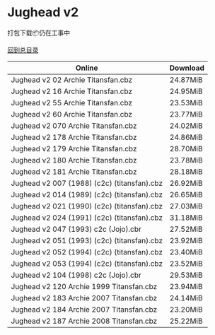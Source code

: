 # Jughead v2

打包下载📦仍在工事中

[回到总目录](/Catalogs.md)







Online | Download
--- | ---
Jughead v2 02 Archie Titansfan.cbz | 24.87MiB
Jughead v2 16 Archie Titansfan.cbz | 24.95MiB
Jughead v2 55 Archie Titansfan.cbz | 23.53MiB
Jughead v2 60 Archie Titansfan.cbz | 23.77MiB
Jughead v2 070 Archie Titansfan.cbz | 24.02MiB
Jughead v2 178 Archie Titansfan.cbz | 24.86MiB
Jughead v2 179 Archie Titansfan.cbz | 28.70MiB
Jughead v2 180 Archie Titansfan.cbz | 23.78MiB
Jughead v2 181 Archie Titansfan.cbz | 28.18MiB
Jughead v2 007 (1988) (c2c) (titansfan).cbz | 26.92MiB
Jughead v2 014 (1989) (c2c) (titansfan).cbz | 26.65MiB
Jughead v2 021 (1990) (c2c) (titansfan).cbz | 27.03MiB
Jughead v2 024 (1991) (c2c) (titansfan).cbz | 31.18MiB
Jughead v2 047 (1993) c2c (Jojo).cbr | 27.52MiB
Jughead v2 051 (1993) (c2c) (titansfan).cbz | 23.92MiB
Jughead v2 052 (1994) (c2c) (titansfan).cbz | 23.40MiB
Jughead v2 053 (1994) (c2c) (titansfan).cbz | 23.52MiB
Jughead v2 104 (1998) c2c (Jojo).cbr | 29.53MiB
Jughead v2 120 Archie 1999 Titansfan.cbz | 23.94MiB
Jughead v2 183 Archie 2007 Titansfan.cbz | 24.14MiB
Jughead v2 184 Archie 2007 Titansfan.cbz | 23.20MiB
Jughead v2 187 Archie 2008 Titansfan.cbz | 25.22MiB